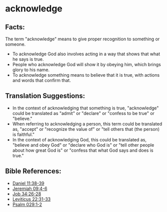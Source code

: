 # acknowledge #

## Facts: ##

The term "acknowledge" means to give proper recognition to something or someone.

* To acknowledge God also involves acting in a way that shows that what he says is true.
* People who acknowledge God will show it by obeying him, which brings glory to his name.
* To acknowledge something means to believe that it is true, with actions and words that confirm that. 

## Translation Suggestions: ##

* In the context of acknowledging that something is true, "acknowledge" could be translated as "admit" or "declare" or "confess to be true" or "believe."
* When referring to acknowledging a person, this term could be translated as, "accept" or "recognize the value of" or "tell others that (the person) is faithful."
* In the context of acknowledging God, this could be translated as, "believe and obey God" or "declare who God is" or "tell other people about how great God is" or "confess that what God says and does is true."



## Bible References: ##

* [Daniel 11:38-39](en/tn/dan/help/11/38)
* [Jeremiah 09:4-6](en/tn/jer/help/09/04)
* [Job 34:26-28](en/tn/job/help/34/26)
* [Leviticus 22:31-33](en/tn/lev/help/22/31)
* [Psalm 029:1-2](en/tn/psa/help/29/01)